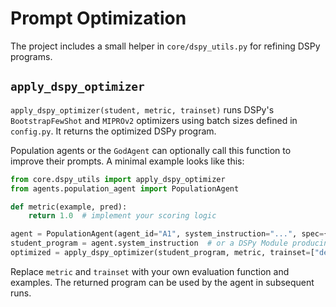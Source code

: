 # Prompt Optimization

The project includes a small helper in `core/dspy_utils.py` for refining DSPy programs.

## `apply_dspy_optimizer`

`apply_dspy_optimizer(student, metric, trainset)` runs DSPy's `BootstrapFewShot` and
`MIPROv2` optimizers using batch sizes defined in `config.py`. It returns the
optimized DSPy program.

Population agents or the `GodAgent` can optionally call this function to improve
their prompts. A minimal example looks like this:

```python
from core.dspy_utils import apply_dspy_optimizer
from agents.population_agent import PopulationAgent

def metric(example, pred):
    return 1.0  # implement your scoring logic

agent = PopulationAgent(agent_id="A1", system_instruction="...", spec={})
student_program = agent.system_instruction  # or a DSPy Module producing it
optimized = apply_dspy_optimizer(student_program, metric, trainset=["demo"])
```

Replace `metric` and `trainset` with your own evaluation function and examples.
The returned program can be used by the agent in subsequent runs.
